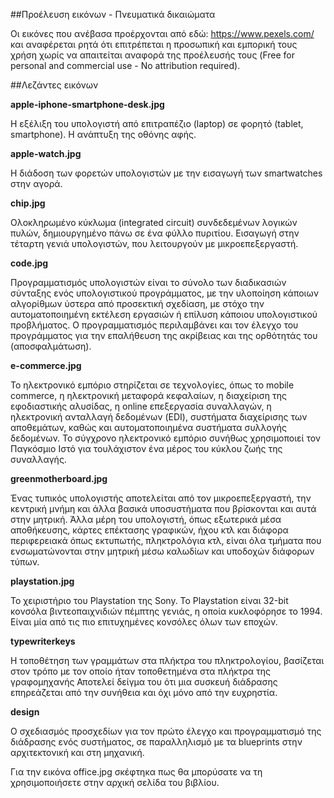 ##Προέλευση εικόνων - Πνευματικά δικαιώματα

Οι εικόνες που ανέβασα προέρχονται από εδώ: https://www.pexels.com/
και αναφέρεται ρητά ότι επιτρέπεται η προσωπική και εμπορική τους χρήση χωρίς να απαιτείται αναφορά της προέλευσής τους
(Free for personal and commercial use - No attribution required).

##Λεζάντες εικόνων

**apple-iphone-smartphone-desk.jpg**

Η εξέλιξη του υπολογιστή από επιτραπέζιο (laptop) σε φορητό (tablet, smartphone). Η ανάπτυξη της οθόνης αφής.

**apple-watch.jpg**

Η διάδοση των φορετών υπολογιστών με την εισαγωγή των smartwatches στην αγορά.

**chip.jpg**

Ολοκληρωμένο κύκλωμα (integrated circuit) συνδεδεμένων λογικών πυλών, δημιουργημένο πάνω σε ένα φύλλο πυριτίου.
Εισαγωγή στην τέταρτη γενιά υπολογιστών, που λειτουργούν με μικροεπεξεργαστή.

**code.jpg**

Προγραμματισμός υπολογιστών είναι το σύνολο των διαδικασιών σύνταξης ενός υπολογιστικού προγράμματος, με την υλοποίηση κάποιων αλγορίθμων ύστερα από προσεκτική σχεδίαση, με στόχο την αυτοματοποιημένη εκτέλεση εργασιών ή επίλυση κάποιου υπολογιστικού προβλήματος.
Ο προγραμματισμός περιλαμβάνει και τον έλεγχο του προγράμματος για την επαλήθευση της ακρίβειας και της ορθότητάς του (αποσφαλμάτωση).

**e-commerce.jpg**

Το ηλεκτρονικό εμπόριο στηρίζεται σε τεχνολογίες, όπως το mobile commerce, η ηλεκτρονική μεταφορά κεφαλαίων, η διαχείριση της εφοδιαστικής αλυσίδας, η online επεξεργασία συναλλαγών, η ηλεκτρονική ανταλλαγή δεδομένων (EDI), συστήματα διαχείρισης των αποθεμάτων, καθώς και αυτοματοποιημένα συστήματα συλλογής δεδομένων.
Το σύγχρονο ηλεκτρονικό εμπόριο συνήθως χρησιμοποιεί τον Παγκόσμιο Ιστό για τουλάχιστον ένα μέρος του κύκλου ζωής της συναλλαγής.

**greenmotherboard.jpg**

Ένας τυπικός υπολογιστής αποτελείται από τον μικροεπεξεργαστή, την κεντρική μνήμη και άλλα βασικά υποσυστήματα που βρίσκονται και αυτά στην μητρική. Άλλα μέρη του υπολογιστή, όπως εξωτερικά μέσα αποθήκευσης, κάρτες επέκτασης γραφικών, ήχου κτλ και διάφορα περιφερειακά όπως εκτυπωτής, πληκτρολόγια κτλ, είναι όλα τμήματα που ενσωματώνονται στην μητρική μέσω καλωδίων και υποδοχών διάφορων τύπων.

**playstation.jpg**

Το χειριστήριο του Playstation της Sony.
Το Playstation είναι 32-bit κονσόλα βιντεοπαιχνιδιών πέμπτης γενιάς, η οποία κυκλοφόρησε το 1994.
Είναι μία από τις πιο επιτυχημένες κονσόλες όλων των εποχών.

**typewriterkeys**

Η τοποθέτηση των γραμμάτων στα πλήκτρα του πληκτρολογίου, βασίζεται στον τρόπο με τον οποίο ήταν τοποθετημένα στα πλήκτρα της γραφομηχανής
Αποτελεί δείγμα του ότι μια συσκευή διάδρασης επηρεάζεται από την συνήθεια και όχι μόνο από την ευχρηστία.

**design**

Ο σχεδιασμός προσχεδίων για τον πρώτο έλεγχο και προγραμματισμό της διάδρασης ενός συστήματος, σε παραλληλισμό με τα blueprints στην αρχιτεκτονική και στη μηχανική.

Για την εικόνα office.jpg σκέφτηκα πως θα μπορύσατε να τη χρησιμοποιήσετε στην αρχική σελίδα του βιβλίου.

